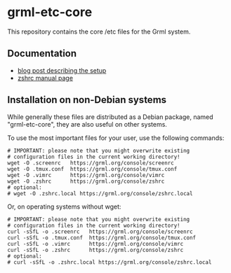 grml-etc-core
=============

This repository contains the core /etc files for the Grml system.

Documentation
-------------

* [blog post describing the setup](https://grml.org/console/)
* [zshrc manual page](./doc/grmlzshrc.adoc)

Installation on non-Debian systems
----------------------------------

While generally these files are distributed as a Debian package, named
"grml-etc-core", they are also useful on other systems.

To use the most important files for your user, use the following commands:

    # IMPORTANT: please note that you might overwrite existing
    # configuration files in the current working directory!
    wget -O .screenrc   https://grml.org/console/screenrc
    wget -O .tmux.conf  https://grml.org/console/tmux.conf
    wget -O .vimrc      https://grml.org/console/vimrc
    wget -O .zshrc      https://grml.org/console/zshrc
    # optional:
    # wget -O .zshrc.local https://grml.org/console/zshrc.local

Or, on operating systems without wget:

    # IMPORTANT: please note that you might overwrite existing
    # configuration files in the current working directory!
    curl -sSfL -o .screenrc   https://grml.org/console/screenrc
    curl -sSfL -o .tmux.conf  https://grml.org/console/tmux.conf
    curl -sSfL -o .vimrc      https://grml.org/console/vimrc
    curl -sSfL -o .zshrc      https://grml.org/console/zshrc
    # optional:
    # curl -sSfL -o .zshrc.local https://grml.org/console/zshrc.local
